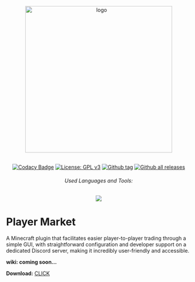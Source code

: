 <div align="center">
  
  <a href="https://github.com/Norbit4/PlayerMarket/" target="_blank" rel="noreferrer"> 
  <img src="https://github.com/user-attachments/assets/4297e35f-8d3f-4d36-aa49-c2a962353586" width=400" alt="logo"/></a>
  <br><br>
  
[![Codacy Badge](https://api.codacy.com/project/badge/Grade/f2094f94d36e4d619ac420de49bb5d0b)](https://app.codacy.com/gh/Norbit4/PlayerMarket?utm_source=github.com&utm_medium=referral&utm_content=Norbit4/PlayerMarket&utm_campaign=Badge_Grade)
  [![License: GPL v3](https://img.shields.io/badge/license-GPLv3-orange.svg)](https://github.com/Norbit4/DiscordMc/blob/master/LICENSE)
  [![Github tag](https://badgen.net/github/tag/Norbit4/PlayerMarket)](https://github.com/Norbit4/PlayerMarket/tags/)
  [![Github all releases](https://img.shields.io/github/downloads/Norbit4/PlayerMarket/total.svg)](https://GitHub.com/Norbit4/PlayerMarket/releases/)

  <h6 align="center">Used Languages and Tools:</h6>
  
  <p align="center">
  <a href="https://skillicons.dev">
    <img src="https://skillicons.dev/icons?i=java,mysql,idea"/>
  </a>    
 </p>
</p>
</div> 

<h1 align="left"><b>Player Market</b></h1>

<p align="left">
A Minecraft plugin that facilitates easier player-to-player trading through a simple GUI, with straightforward configuration and developer support on a dedicated Discord server, making it incredibly user-friendly and accessible.

**wiki: coming soon...**

**Download:** [CLICK](https://github.com/Norbit4/PlayerMarket/releases/latest)
